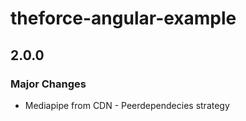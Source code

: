 # theforce-angular-example

## 2.0.0

### Major Changes

- Mediapipe from CDN - Peerdependecies strategy
